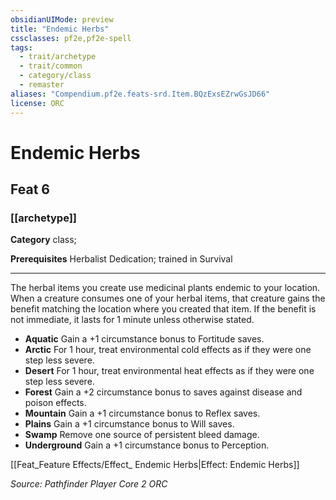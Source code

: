```yaml
---
obsidianUIMode: preview
title: "Endemic Herbs"
cssclasses: pf2e,pf2e-spell
tags:
  - trait/archetype
  - trait/common
  - category/class
  - remaster
aliases: "Compendium.pf2e.feats-srd.Item.BQzExsEZrwGsJD66"
license: ORC
---
```

# Endemic Herbs
## Feat 6
### [[archetype]]

**Category** class; 



**Prerequisites** Herbalist Dedication; trained in Survival
* * *
The herbal items you create use medicinal plants endemic to your location. When a creature consumes one of your herbal items, that creature gains the benefit matching the location where you created that item. If the benefit is not immediate, it lasts for 1 minute unless otherwise stated.

*   **Aquatic** Gain a +1 circumstance bonus to Fortitude saves.
*   **Arctic** For 1 hour, treat environmental cold effects as if they were one step less severe.
*   **Desert** For 1 hour, treat environmental heat effects as if they were one step less severe.
*   **Forest** Gain a +2 circumstance bonus to saves against disease and poison effects.
*   **Mountain** Gain a +1 circumstance bonus to Reflex saves.
*   **Plains** Gain a +1 circumstance bonus to Will saves.
*   **Swamp** Remove one source of persistent bleed damage.
*   **Underground** Gain a +1 circumstance bonus to Perception.

[[Feat_Feature Effects/Effect_ Endemic Herbs|Effect: Endemic Herbs]]

*Source: Pathfinder Player Core 2*
*ORC*